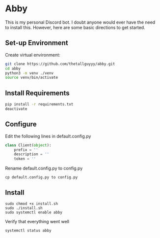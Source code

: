 # Abby
This is my personal Discord bot. I doubt anyone would ever have the need to
install this. However, here are some basic directions to get started.

## Set-up Environment
Create virtual environment:
```bash
git clone https://github.com/thetallguyyy/abby.git
cd abby
python3 -m venv ./venv
source venv/bin/activate
```

## Install Requirements
```bash
pip install -r requirements.txt
deactivate
```

## Configure
Edit the following lines in default.config.py
```python
class Client(object):
    prefix = ''
    description = ''
    token = ''
```

Rename default.config.py to config.py
```
cp default.config.py to config.py
```

## Install
```
sudo chmod +x install.sh
sudo ./install.sh
sudo systemctl enable abby
```

Verify that everything went well
```
systemctl status abby
```
